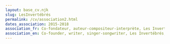 ```yaml
---
layout: base_cv.njk
slug: LesInvertébrés
permalink: /cv/association2.html
dates_association: 2015-2018
association_fr: Co-fondateur, auteur-compositeur-interprète, Les Invertébrés, Genève, CH
association_en: Co-founder, writer, singer-songwriter, Les Invertébrés, Geneva, CH
---
```

